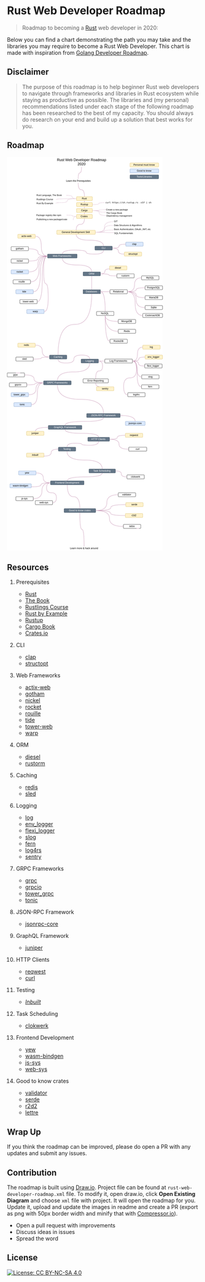 # Rust Web Developer Roadmap

> Roadmap to becoming a [Rust](https://www.rust-lang.org/) web developer in 2020:

Below you can find a chart demonstrating the path you may take and the libraries you may require to become a Rust Web Developer. This chart is made with inspiration from [Golang Developer Roadmap](https://github.com/Alikhll/golang-developer-roadmap/).

## Disclaimer

> The purpose of this roadmap is to help beginner Rust web developers to navigate through frameworks and libraries in Rust ecosystem while staying as productive as possible. The libraries and (my personal) recommendations listed under each stage of the following roadmap has been researched to the best of my capacity. You should always do research on your end and build up a solution that best works for you.

## Roadmap

![Roadmap](./rust-web-developer-roadmap.png)

## Resources

1. Prerequisites

   - [Rust](https://www.rust-lang.org/)
   - [The Book](https://doc.rust-lang.org/book/)
   - [Rustlings Course](https://github.com/rust-lang/rustlings/)
   - [Rust by Example](https://doc.rust-lang.org/stable/rust-by-example/)
   - [Rustup](https://www.rust-lang.org/tools/install)
   - [Cargo Book](https://doc.rust-lang.org/cargo/index.html)
   - [Crates.io](https://crates.io/)

2. CLI

   - [clap](https://crates.io/crates/clap)
   - [structopt](https://crates.io/crates/structopt)

3. Web Frameworks

   - [actix-web](https://crates.io/crates/actix-web)
   - [gotham](https://crates.io/crates/gotham)
   - [nickel](https://crates.io/crates/nickel)
   - [rocket](https://crates.io/crates/rocket)
   - [rouille](https://crates.io/crates/rouille)
   - [tide](https://crates.io/crates/tide)
   - [tower-web](https://crates.io/crates/tower-web)
   - [warp](https://crates.io/crates/warp)

4. ORM

   - [diesel](https://crates.io/crates/diesel)
   - [rustorm](https://crates.io/crates/rustorm)

5. Caching

   - [redis](https://crates.io/crates/redis)
   - [sled](https://crates.io/crates/sled)

6. Logging

   - [log](https://crates.io/crates/log)
   - [env_logger](https://crates.io/crates/env_logger)
   - [flexi_logger](https://crates.io/crates/flexi_logger)
   - [slog](https://crates.io/crates/slog)
   - [fern](https://crates.io/crates/fern)
   - [log4rs](https://crates.io/crates/log4rs)
   - [sentry](https://crates.io/crates/sentry)

7. GRPC Frameworks

   - [grpc](https://crates.io/crates/grpc)
   - [grpcio](https://crates.io/crates/grpcio)
   - [tower_grpc](https://github.com/tower-rs/tower-grpc)
   - [tonic](https://github.com/hyperium/tonic)

8. JSON-RPC Framework

   - [jsonrpc-core](https://crates.io/crates/jsonrpc-core)

9. GraphQL Framework

   - [juniper](https://crates.io/crates/juniper)

10. HTTP Clients

    - [reqwest](https://crates.io/crates/reqwest)
    - [curl](https://crates.io/crates/curl)

11. Testing

    - _[Inbuilt](https://doc.rust-lang.org/book/ch11-00-testing.html)_

12. Task Scheduling

    - [clokwerk](https://crates.io/crates/clokwerk)

13. Frontend Development

    - [yew](https://crates.io/crates/yew)
    - [wasm-bindgen](https://crates.io/crates/wasm-bindgen)
    - [js-sys](https://crates.io/crates/js-sys)
    - [web-sys](https://crates.io/crates/web-sys)

14. Good to know crates
    - [validator](https://crates.io/crates/validator)
    - [serde](https://crates.io/crates/serde)
    - [r2d2](https://crates.io/crates/r2d2)
    - [lettre](https://crates.io/crates/lettre)

## Wrap Up

If you think the roadmap can be improved, please do open a PR with any updates and submit any issues.

## Contribution

The roadmap is built using [Draw.io](https://www.draw.io/). Project file can be found at `rust-web-developer-roadmap.xml` file. To modify it, open draw.io, click **Open Existing Diagram** and choose `xml` file with project. It will open the roadmap for you. Update it, upload and update the images in readme and create a PR (export as png with 50px border width and minify that with [Compressor.io](https://compressor.io/compress)).

- Open a pull request with improvements
- Discuss ideas in issues
- Spread the word

## License

[![License: CC BY-NC-SA 4.0](https://img.shields.io/badge/License-CC%20BY--NC--SA%204.0-lightgrey.svg)](https://creativecommons.org/licenses/by-nc-sa/4.0/)
